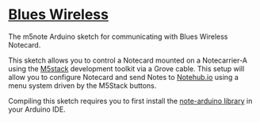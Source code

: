 # [Blues Wireless][blues]

The m5note Arduino sketch for communicating with Blues Wireless Notecard.

This sketch allows you to control a Notecard mounted on a Notecarrier-A using the [M5stack][m5stack] development toolkit via a Grove cable.
This setup will allow you to configure Notecard and send Notes to [Notehub.io][notehub] using a menu system driven by the M5Stack buttons.

Compiling this sketch requires you to first install the [note-arduino library][note-arduino] in your Arduino IDE.

[blues]: https://blues.com
[m5stack]: https://m5stack.com
[notehub]: https://notehub.io
[note-arduino]: https://github.com/blues/note-arduino

